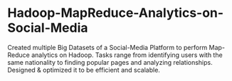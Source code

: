 # Hadoop-MapReduce-Analytics-on-Social-Media
Created multiple Big Datasets of a Social-Media Platform to perform Map-Reduce analytics on Hadoop.
Tasks range from identifying users with the same nationality to finding popular pages and analyzing relationships.
Designed & optimized it to be efficient and scalable.
